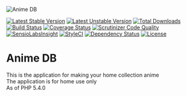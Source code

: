 ![Anime DB](http://anime-db.org/bundles/animedboffsite/images/logo.jpg)

[![Latest Stable Version](https://poser.pugx.org/anime-db/app-bundle/v/stable.png)](https://packagist.org/packages/anime-db/app-bundle)
[![Latest Unstable Version](https://poser.pugx.org/anime-db/app-bundle/v/unstable.png)](https://packagist.org/packages/anime-db/app-bundle)
[![Total Downloads](https://poser.pugx.org/anime-db/app-bundle/downloads)](https://packagist.org/packages/anime-db/app-bundle)
[![Build Status](https://travis-ci.org/anime-db/app-bundle.svg?branch=master)](https://travis-ci.org/anime-db/app-bundle)
[![Coverage Status](https://coveralls.io/repos/github/anime-db/app-bundle/badge.svg?branch=master)](https://coveralls.io/github/anime-db/app-bundle?branch=master)
[![Scrutinizer Code Quality](https://scrutinizer-ci.com/g/anime-db/app-bundle/badges/quality-score.png?b=master)](https://scrutinizer-ci.com/g/anime-db/app-bundle/?branch=master)
[![SensioLabsInsight](https://insight.sensiolabs.com/projects/b6199717-fce5-45f7-8e91-6fb083e0c38e/mini.png)](https://insight.sensiolabs.com/projects/b6199717-fce5-45f7-8e91-6fb083e0c38e)
[![StyleCI](https://styleci.io/repos/15072132/shield)](https://styleci.io/repos/15072132)
[![Dependency Status](https://www.versioneye.com/user/projects/5746f5aece8d0e004737295d/badge.svg?style=flat-square)](https://www.versioneye.com/user/projects/5746f5aece8d0e004737295d)
[![License](https://poser.pugx.org/anime-db/app-bundle/license.png)](https://packagist.org/packages/anime-db/app-bundle)

# Anime DB #

This is the application for making your home collection anime<br />
The application is for home use only<br />
As of PHP 5.4.0
